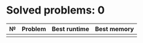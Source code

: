 # Solved problems: 0

| № | Problem | Best runtime | Best memory |
|---|---------|--------------|-------------|
|   |         |              |             |